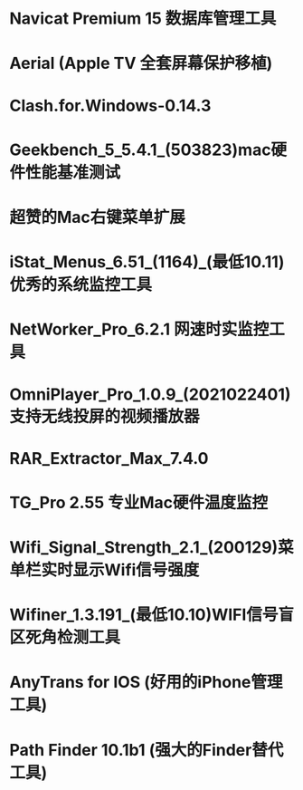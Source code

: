 # Navicat Premium 15 数据库管理工具
# Aerial (Apple TV 全套屏幕保护移植) 
# Clash.for.Windows-0.14.3
# Geekbench_5_5.4.1_(503823)mac硬件性能基准测试
# 超赞的Mac右键菜单扩展
# iStat_Menus_6.51_(1164)_(最低10.11)优秀的系统监控工具
# NetWorker_Pro_6.2.1 网速时实监控工具
# OmniPlayer_Pro_1.0.9_(2021022401) 支持无线投屏的视频播放器
# RAR_Extractor_Max_7.4.0  
# TG_Pro 2.55 专业Mac硬件温度监控
# Wifi_Signal_Strength_2.1_(200129)菜单栏实时显示Wifi信号强度
# Wifiner_1.3.191_(最低10.10)WIFI信号盲区死角检测工具
# AnyTrans for IOS (好用的iPhone管理工具)
# Path Finder 10.1b1 (强大的Finder替代工具) 
